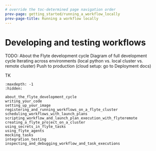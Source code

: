 ```yaml
---
# override the toc-determined page navigation order
prev-page: getting_started/running_a_workflow_locally
prev-page-title: Running a workflow locally
---
```


# Developing and testing workflows

TODO:
About the Flyte development cycle
Diagram of full development cycle
Iterating across environments (local python vs. local cluster vs. remote cluster)
Push to production (cloud setup: go to Deployment docs)

TK

```{toctree}
:maxdepth: -1
:hidden:

about_the_flyte_development_cycle
writing_your_code
setting_up_your_image
registering_and_running_workflows_on_a_flyte_cluster
scheduling_workflows_with_launch_plans
scripting_workflow_and_launch_plan_execution_with_flyteremote
creating_a_flyte_project_on_a_cluster
using_secrets_in_flyte_tasks
using_flyte_agents
mocking_tasks
integration_testing
inspecting_and_debugging_workflow_and_task_executions
```
